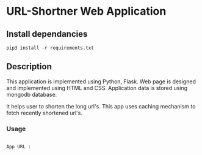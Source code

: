 # URL-Shortner Web Application

## Install dependancies
```
pip3 install -r requirements.txt
```
## Description
This application is implemented using Python, Flask. Web page is designed and implemented using HTML and CSS. Application data is stored using mongodb database.

It helps user to shorten the long url's. This app uses caching mechanism to fetch recently shortened url's.

### Usage
```

App URL : 
